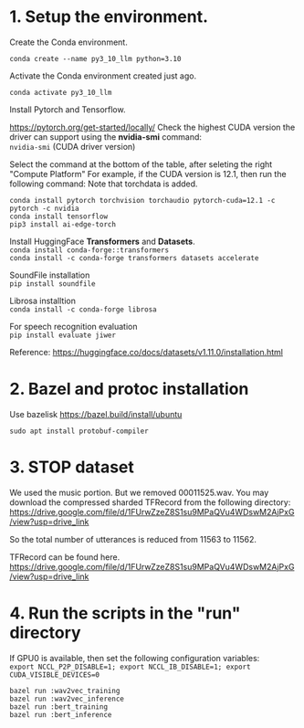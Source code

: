 # 1. Setup the environment.


Create the Conda environment.

`conda create --name py3_10_llm python=3.10`

Activate the Conda environment created just ago.

`conda activate py3_10_llm`


Install Pytorch and Tensorflow.

https://pytorch.org/get-started/locally/
Check the highest CUDA version the driver can support using the **nvidia-smi** command:
\
`nvidia-smi` (CUDA driver version)

Select the command at the bottom of the table, after seleting the right "Compute Platform"
For example, if the CUDA version is 12.1, then run the following command:
Note that torchdata is added.

`conda install pytorch torchvision torchaudio pytorch-cuda=12.1 -c pytorch -c nvidia`
\
`conda install tensorflow`
\
`pip3 install ai-edge-torch`

Install HuggingFace **Transformers** and **Datasets**.
\
`conda install conda-forge::transformers`
\
`conda install -c conda-forge transformers datasets accelerate`

SoundFile installation
\
`pip install soundfile`

Librosa installtion
\
`conda install -c conda-forge librosa`

For speech recognition evaluation
\
`pip install evaluate jiwer`

Reference:
https://huggingface.co/docs/datasets/v1.11.0/installation.html

# 2. Bazel and protoc installation

Use bazelisk
https://bazel.build/install/ubuntu

`sudo apt install protobuf-compiler`


# 3. STOP dataset

We used the music portion.
But we removed 00011525.wav.
You may download the compressed sharded TFRecord from the following directory:
https://drive.google.com/file/d/1FUrwZzeZ8S1su9MPaQVu4WDswM2AjPxG/view?usp=drive_link

So the total number of utterances is reduced from 11563 to 11562.

TFRecord can be found here.
https://drive.google.com/file/d/1FUrwZzeZ8S1su9MPaQVu4WDswM2AjPxG/view?usp=drive_link

# 4. Run the scripts in the "run" directory

If GPU0 is available, then set the following configuration variables:
\
`export NCCL_P2P_DISABLE=1; export NCCL_IB_DISABLE=1; export CUDA_VISIBLE_DEVICES=0`


`bazel run :wav2vec_training`
\
`bazel run :wav2vec_inference`
\
`bazel run :bert_training`
\
`bazel run :bert_inference`

